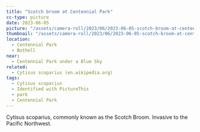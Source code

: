 ```yaml
---
title: "Scotch broom at Centennial Park"
cc-type: picture
date: 2023-06-05
picture: "/assets/camera-roll/2023/06/2023-06-05-scotch-broom-at-centennial-park/20230605_004144311_iOS.jpg"
thumbnail: "/assets/camera-roll/2023/06/2023-06-05-scotch-broom-at-centennial-park/20230605_004144311_iOS-thumbnail.jpg"
location:
  - Centennial Park
  - Bothell
near:
  - Centennial Park under a Blue Sky
related:
  - Cytisus scoparius (en.wikipedia.org)
tags:
  - Cytisus scoparius
  - Identified with PictureThis
  - park
  - Centennial Park
---
```

Cytisus scoparius, commonly known as the Scotch Broom. Invasive to the Pacific Northwest.